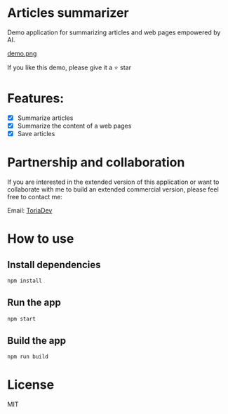 # Articles summarizer

Demo application for summarizing articles and web pages empowered by AI.

[demo.png](src/assets/demo.png)

If you like this demo, please give it a :star: star

# Features:
 
- [x] Summarize articles
- [x] Summarize the content of a web pages
- [x] Save articles

# Partnership and collaboration

If you are interested in the extended version of this application or want to collaborate with me to build an extended commercial version, please feel free to contact me:

Email: [ToriaDev](mailto:toriatovawebdev@gmail.com)

# How to use

## Install dependencies

```bash
npm install
```

## Run the app

```bash
npm start
```

## Build the app

```bash
npm run build
```

# License

MIT
```
